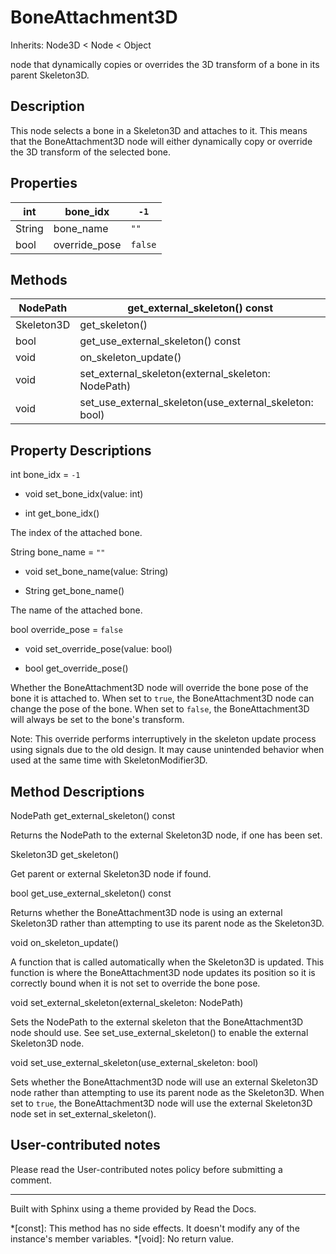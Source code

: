 # BoneAttachment3D

Inherits: Node3D < Node < Object

node that dynamically copies or overrides the 3D transform of a bone in its
parent Skeleton3D.

## Description

This node selects a bone in a Skeleton3D and attaches to it. This means that
the BoneAttachment3D node will either dynamically copy or override the 3D
transform of the selected bone.

## Properties

int | bone_idx | `-1`  
---|---|---  
String | bone_name | `""`  
bool | override_pose | `false`  
  
## Methods

NodePath | get_external_skeleton() const  
---|---  
Skeleton3D | get_skeleton()  
bool | get_use_external_skeleton() const  
void | on_skeleton_update()  
void | set_external_skeleton(external_skeleton: NodePath)  
void | set_use_external_skeleton(use_external_skeleton: bool)  
  
## Property Descriptions

int bone_idx = `-1`

  * void set_bone_idx(value: int)

  * int get_bone_idx()

The index of the attached bone.

String bone_name = `""`

  * void set_bone_name(value: String)

  * String get_bone_name()

The name of the attached bone.

bool override_pose = `false`

  * void set_override_pose(value: bool)

  * bool get_override_pose()

Whether the BoneAttachment3D node will override the bone pose of the bone it
is attached to. When set to `true`, the BoneAttachment3D node can change the
pose of the bone. When set to `false`, the BoneAttachment3D will always be set
to the bone's transform.

Note: This override performs interruptively in the skeleton update process
using signals due to the old design. It may cause unintended behavior when
used at the same time with SkeletonModifier3D.

## Method Descriptions

NodePath get_external_skeleton() const

Returns the NodePath to the external Skeleton3D node, if one has been set.

Skeleton3D get_skeleton()

Get parent or external Skeleton3D node if found.

bool get_use_external_skeleton() const

Returns whether the BoneAttachment3D node is using an external Skeleton3D
rather than attempting to use its parent node as the Skeleton3D.

void on_skeleton_update()

A function that is called automatically when the Skeleton3D is updated. This
function is where the BoneAttachment3D node updates its position so it is
correctly bound when it is not set to override the bone pose.

void set_external_skeleton(external_skeleton: NodePath)

Sets the NodePath to the external skeleton that the BoneAttachment3D node
should use. See set_use_external_skeleton() to enable the external Skeleton3D
node.

void set_use_external_skeleton(use_external_skeleton: bool)

Sets whether the BoneAttachment3D node will use an external Skeleton3D node
rather than attempting to use its parent node as the Skeleton3D. When set to
`true`, the BoneAttachment3D node will use the external Skeleton3D node set in
set_external_skeleton().

## User-contributed notes

Please read the User-contributed notes policy before submitting a comment.

* * *

Built with Sphinx using a theme provided by Read the Docs.

  *[const]: This method has no side effects. It doesn't modify any of the instance's member variables.
  *[void]: No return value.

